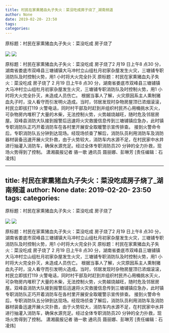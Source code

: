 ```yaml
---
title: 村民在家熏猪血丸子失火：菜没吃成房子烧了_湖南频道
author: None
date: 2019-02-20- 23:50
tags: 
categories: 
---
```

原标题：村民在家熏猪血丸子失火：菜没吃成 房子烧了
<!-- more -->
                
<img align="center" border="0" src="http://p2.ifengimg.com/a/2019_08/f69ad0c52918749_size690_w1024_h1366.jpg" />
                
<img align="center" border="0" src="http://p2.ifengimg.com/a/2016/0810/204c433878d5cf9size1_w16_h16.png" />
            
原标题：村民在家熏猪血丸子失火：菜没吃成 房子烧了2 月19 日上午8 点30 分，湖南省娄底市双峰县三塘铺镇大马冲村立山组杜月初家杂屋发生火灾，三塘铺专职消防队及时控制火势，用1 小时将大火完全扑灭
原标题：村民在家熏猪血丸子失火：菜没吃成 房子烧了
2 月19 日上午8 点30 分，湖南省娄底市双峰县三塘铺镇大马冲村立山组杜月初家杂屋发生火灾，三塘铺专职消防队及时控制火势，用1 小时将大火完全扑灭，未造成人员伤亡。
根据当事人了解，火灾原因系主人熏制猪血丸子时，没人看守而引发明火造成。当时，邻居发现时杂物房屋顶已浓烟滚滚，村民立即拔打119 火警电话，同时村干部及时赶到并组织村民齐心用桶挑水灭火，可杂物房内堆积了大量的木柴，无法控制火势，火势越烧越旺，随时危及邻居房屋。双峰县消防大队接到报警后迅速将火灾救援信息传到三塘铺镇应急办，此时镇专职消防队正巧开着消防车在各村里开展安全取暖警示宣传排查。
接到火警命令后，专职消防队五分钟到达现场。经现场侦查了解后，消防队员利用消防车及消防器材装备迅速开展火灾扑救，由于火势较大，消防车内水源不足，在村民家中水井进行抽灌入消防车，确保水源充足。经过全体专职消防员20 分钟的全力扑救，现场火势得到了控制。
潇湘晨报记者 骆一歌 通讯员 聂丽娜、彭琳芳
[责任编辑：石凌炜]
            
---
title: 村民在家熏猪血丸子失火：菜没吃成房子烧了_湖南频道
author: None
date: 2019-02-20- 23:50
tags: 
categories: 
---
原标题：村民在家熏猪血丸子失火：菜没吃成 房子烧了
<!-- more -->
                
<img align="center" border="0" src="http://p2.ifengimg.com/a/2019_08/f69ad0c52918749_size690_w1024_h1366.jpg" />
                
<img align="center" border="0" src="http://p2.ifengimg.com/a/2016/0810/204c433878d5cf9size1_w16_h16.png" />
            
原标题：村民在家熏猪血丸子失火：菜没吃成 房子烧了2 月19 日上午8 点30 分，湖南省娄底市双峰县三塘铺镇大马冲村立山组杜月初家杂屋发生火灾，三塘铺专职消防队及时控制火势，用1 小时将大火完全扑灭
原标题：村民在家熏猪血丸子失火：菜没吃成 房子烧了
2 月19 日上午8 点30 分，湖南省娄底市双峰县三塘铺镇大马冲村立山组杜月初家杂屋发生火灾，三塘铺专职消防队及时控制火势，用1 小时将大火完全扑灭，未造成人员伤亡。
根据当事人了解，火灾原因系主人熏制猪血丸子时，没人看守而引发明火造成。当时，邻居发现时杂物房屋顶已浓烟滚滚，村民立即拔打119 火警电话，同时村干部及时赶到并组织村民齐心用桶挑水灭火，可杂物房内堆积了大量的木柴，无法控制火势，火势越烧越旺，随时危及邻居房屋。双峰县消防大队接到报警后迅速将火灾救援信息传到三塘铺镇应急办，此时镇专职消防队正巧开着消防车在各村里开展安全取暖警示宣传排查。
接到火警命令后，专职消防队五分钟到达现场。经现场侦查了解后，消防队员利用消防车及消防器材装备迅速开展火灾扑救，由于火势较大，消防车内水源不足，在村民家中水井进行抽灌入消防车，确保水源充足。经过全体专职消防员20 分钟的全力扑救，现场火势得到了控制。
潇湘晨报记者 骆一歌 通讯员 聂丽娜、彭琳芳
[责任编辑：石凌炜]
            
